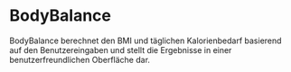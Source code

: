 # BodyBalance
BodyBalance berechnet den BMI und täglichen Kalorienbedarf basierend auf den Benutzereingaben und stellt die Ergebnisse in einer benutzerfreundlichen Oberfläche dar.
